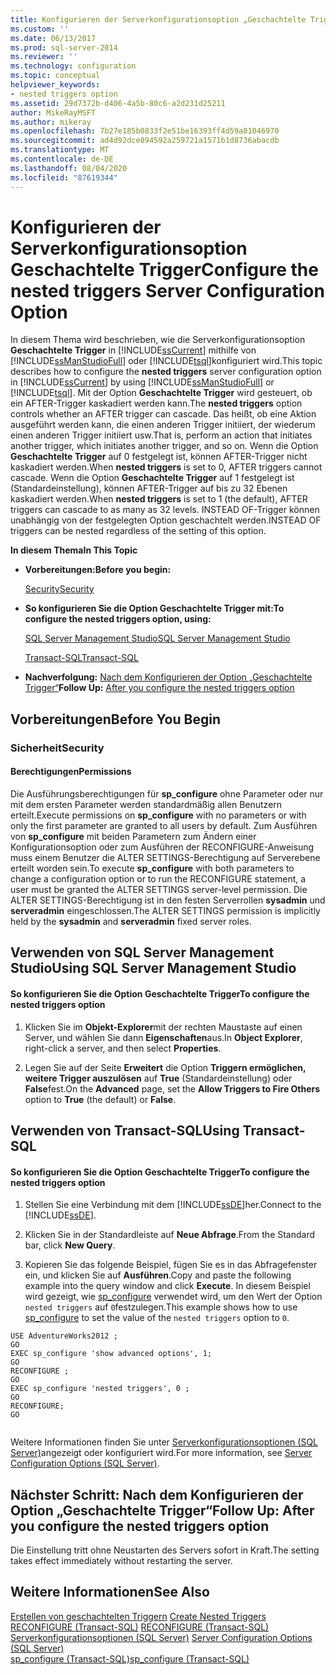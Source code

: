 ```yaml
---
title: Konfigurieren der Serverkonfigurationsoption „Geschachtelte Trigger“ | Microsoft-Dokumentation
ms.custom: ''
ms.date: 06/13/2017
ms.prod: sql-server-2014
ms.reviewer: ''
ms.technology: configuration
ms.topic: conceptual
helpviewer_keywords:
- nested triggers option
ms.assetid: 29d7372b-d406-4a5b-80c6-a2d231d25211
author: MikeRayMSFT
ms.author: mikeray
ms.openlocfilehash: 7b27e185b0833f2e51be16393ff4d59a81046970
ms.sourcegitcommit: ad4d92dce894592a259721a1571b1d8736abacdb
ms.translationtype: MT
ms.contentlocale: de-DE
ms.lasthandoff: 08/04/2020
ms.locfileid: "87619344"
---
```

# <a name="configure-the-nested-triggers-server-configuration-option"></a><span data-ttu-id="9315d-102">Konfigurieren der Serverkonfigurationsoption Geschachtelte Trigger</span><span class="sxs-lookup"><span data-stu-id="9315d-102">Configure the nested triggers Server Configuration Option</span></span>
  <span data-ttu-id="9315d-103">In diesem Thema wird beschrieben, wie die Serverkonfigurationsoption **Geschachtelte Trigger** in [!INCLUDE[ssCurrent](../../includes/sscurrent-md.md)] mithilfe von [!INCLUDE[ssManStudioFull](../../includes/ssmanstudiofull-md.md)] oder [!INCLUDE[tsql](../../includes/tsql-md.md)]konfiguriert wird.</span><span class="sxs-lookup"><span data-stu-id="9315d-103">This topic describes how to configure the **nested triggers** server configuration option in [!INCLUDE[ssCurrent](../../includes/sscurrent-md.md)] by using [!INCLUDE[ssManStudioFull](../../includes/ssmanstudiofull-md.md)] or [!INCLUDE[tsql](../../includes/tsql-md.md)].</span></span> <span data-ttu-id="9315d-104">Mit der Option **Geschachtelte Trigger** wird gesteuert, ob ein AFTER-Trigger kaskadiert werden kann.</span><span class="sxs-lookup"><span data-stu-id="9315d-104">The **nested triggers** option controls whether an AFTER trigger can cascade.</span></span> <span data-ttu-id="9315d-105">Das heißt, ob eine Aktion ausgeführt werden kann, die einen anderen Trigger initiiert, der wiederum einen anderen Trigger initiiert usw.</span><span class="sxs-lookup"><span data-stu-id="9315d-105">That is, perform an action that initiates another trigger, which initiates another trigger, and so on.</span></span> <span data-ttu-id="9315d-106">Wenn die Option **Geschachtelte Trigger** auf 0 festgelegt ist, können AFTER-Trigger nicht kaskadiert werden.</span><span class="sxs-lookup"><span data-stu-id="9315d-106">When **nested triggers** is set to 0, AFTER triggers cannot cascade.</span></span> <span data-ttu-id="9315d-107">Wenn die Option **Geschachtelte Trigger** auf 1 festgelegt ist (Standardeinstellung), können AFTER-Trigger auf bis zu 32 Ebenen kaskadiert werden.</span><span class="sxs-lookup"><span data-stu-id="9315d-107">When **nested triggers** is set to 1 (the default), AFTER triggers can cascade to as many as 32 levels.</span></span> <span data-ttu-id="9315d-108">INSTEAD OF-Trigger können unabhängig von der festgelegten Option geschachtelt werden.</span><span class="sxs-lookup"><span data-stu-id="9315d-108">INSTEAD OF triggers can be nested regardless of the setting of this option.</span></span>  
  
 <span data-ttu-id="9315d-109">**In diesem Thema**</span><span class="sxs-lookup"><span data-stu-id="9315d-109">**In This Topic**</span></span>  
  
-   <span data-ttu-id="9315d-110">**Vorbereitungen:**</span><span class="sxs-lookup"><span data-stu-id="9315d-110">**Before you begin:**</span></span>  
  
     [<span data-ttu-id="9315d-111">Security</span><span class="sxs-lookup"><span data-stu-id="9315d-111">Security</span></span>](#Security)  
  
-   <span data-ttu-id="9315d-112">**So konfigurieren Sie die Option Geschachtelte Trigger mit:**</span><span class="sxs-lookup"><span data-stu-id="9315d-112">**To configure the nested triggers option, using:**</span></span>  
  
     [<span data-ttu-id="9315d-113">SQL Server Management Studio</span><span class="sxs-lookup"><span data-stu-id="9315d-113">SQL Server Management Studio</span></span>](#SSMSProcedure)  
  
     [<span data-ttu-id="9315d-114">Transact-SQL</span><span class="sxs-lookup"><span data-stu-id="9315d-114">Transact-SQL</span></span>](#TsqlProcedure)  
  
-   <span data-ttu-id="9315d-115">**Nachverfolgung:**  [Nach dem Konfigurieren der Option „Geschachtelte Trigger“](#FollowUp)</span><span class="sxs-lookup"><span data-stu-id="9315d-115">**Follow Up:**  [After you configure the nested triggers option](#FollowUp)</span></span>  
  
##  <a name="before-you-begin"></a><a name="BeforeYouBegin"></a> <span data-ttu-id="9315d-116">Vorbereitungen</span><span class="sxs-lookup"><span data-stu-id="9315d-116">Before You Begin</span></span>  
  
###  <a name="security"></a><a name="Security"></a> <span data-ttu-id="9315d-117">Sicherheit</span><span class="sxs-lookup"><span data-stu-id="9315d-117">Security</span></span>  
  
####  <a name="permissions"></a><a name="Permissions"></a> <span data-ttu-id="9315d-118">Berechtigungen</span><span class="sxs-lookup"><span data-stu-id="9315d-118">Permissions</span></span>  
 <span data-ttu-id="9315d-119">Die Ausführungsberechtigungen für **sp_configure** ohne Parameter oder nur mit dem ersten Parameter werden standardmäßig allen Benutzern erteilt.</span><span class="sxs-lookup"><span data-stu-id="9315d-119">Execute permissions on **sp_configure** with no parameters or with only the first parameter are granted to all users by default.</span></span> <span data-ttu-id="9315d-120">Zum Ausführen von **sp_configure** mit beiden Parametern zum Ändern einer Konfigurationsoption oder zum Ausführen der RECONFIGURE-Anweisung muss einem Benutzer die ALTER SETTINGS-Berechtigung auf Serverebene erteilt worden sein.</span><span class="sxs-lookup"><span data-stu-id="9315d-120">To execute **sp_configure** with both parameters to change a configuration option or to run the RECONFIGURE statement, a user must be granted the ALTER SETTINGS server-level permission.</span></span> <span data-ttu-id="9315d-121">Die ALTER SETTINGS-Berechtigung ist in den festen Serverrollen **sysadmin** und **serveradmin** eingeschlossen.</span><span class="sxs-lookup"><span data-stu-id="9315d-121">The ALTER SETTINGS permission is implicitly held by the **sysadmin** and **serveradmin** fixed server roles.</span></span>  
  
##  <a name="using-sql-server-management-studio"></a><a name="SSMSProcedure"></a> <span data-ttu-id="9315d-122">Verwenden von SQL Server Management Studio</span><span class="sxs-lookup"><span data-stu-id="9315d-122">Using SQL Server Management Studio</span></span>  
  
#### <a name="to-configure-the-nested-triggers-option"></a><span data-ttu-id="9315d-123">So konfigurieren Sie die Option Geschachtelte Trigger</span><span class="sxs-lookup"><span data-stu-id="9315d-123">To configure the nested triggers option</span></span>  
  
1.  <span data-ttu-id="9315d-124">Klicken Sie im **Objekt-Explorer**mit der rechten Maustaste auf einen Server, und wählen Sie dann **Eigenschaften**aus.</span><span class="sxs-lookup"><span data-stu-id="9315d-124">In **Object Explorer**, right-click a server, and then select **Properties**.</span></span>  
  
2.  <span data-ttu-id="9315d-125">Legen Sie auf der Seite **Erweitert** die Option **Triggern ermöglichen, weitere Trigger auszulösen** auf **True** (Standardeinstellung) oder **False**fest.</span><span class="sxs-lookup"><span data-stu-id="9315d-125">On the **Advanced** page, set the **Allow Triggers to Fire Others** option to **True** (the default) or **False**.</span></span>  
  
##  <a name="using-transact-sql"></a><a name="TsqlProcedure"></a> <span data-ttu-id="9315d-126">Verwenden von Transact-SQL</span><span class="sxs-lookup"><span data-stu-id="9315d-126">Using Transact-SQL</span></span>  
  
#### <a name="to-configure-the-nested-triggers-option"></a><span data-ttu-id="9315d-127">So konfigurieren Sie die Option Geschachtelte Trigger</span><span class="sxs-lookup"><span data-stu-id="9315d-127">To configure the nested triggers option</span></span>  
  
1.  <span data-ttu-id="9315d-128">Stellen Sie eine Verbindung mit dem [!INCLUDE[ssDE](../../includes/ssde-md.md)]her.</span><span class="sxs-lookup"><span data-stu-id="9315d-128">Connect to the [!INCLUDE[ssDE](../../includes/ssde-md.md)].</span></span>  
  
2.  <span data-ttu-id="9315d-129">Klicken Sie in der Standardleiste auf **Neue Abfrage**.</span><span class="sxs-lookup"><span data-stu-id="9315d-129">From the Standard bar, click **New Query**.</span></span>  
  
3.  <span data-ttu-id="9315d-130">Kopieren Sie das folgende Beispiel, fügen Sie es in das Abfragefenster ein, und klicken Sie auf **Ausführen**.</span><span class="sxs-lookup"><span data-stu-id="9315d-130">Copy and paste the following example into the query window and click **Execute**.</span></span> <span data-ttu-id="9315d-131">In diesem Beispiel wird gezeigt, wie [sp_configure](/sql/relational-databases/system-stored-procedures/sp-configure-transact-sql) verwendet wird, um den Wert der Option `nested triggers` auf `0`festzulegen.</span><span class="sxs-lookup"><span data-stu-id="9315d-131">This example shows how to use [sp_configure](/sql/relational-databases/system-stored-procedures/sp-configure-transact-sql) to set the value of the `nested triggers` option to `0`.</span></span>  
  
```wmimof  
USE AdventureWorks2012 ;  
GO  
EXEC sp_configure 'show advanced options', 1;  
GO  
RECONFIGURE ;  
GO  
EXEC sp_configure 'nested triggers', 0 ;  
GO  
RECONFIGURE;  
GO  
  
```  
  
 <span data-ttu-id="9315d-132">Weitere Informationen finden Sie unter [Serverkonfigurationsoptionen &#40;SQL Server&#41;](server-configuration-options-sql-server.md)angezeigt oder konfiguriert wird.</span><span class="sxs-lookup"><span data-stu-id="9315d-132">For more information, see [Server Configuration Options &#40;SQL Server&#41;](server-configuration-options-sql-server.md).</span></span>  
  
##  <a name="follow-up-after-you-configure-the-nested-triggers-option"></a><a name="FollowUp"></a><span data-ttu-id="9315d-133">Nächster Schritt: Nach dem Konfigurieren der Option „Geschachtelte Trigger“</span><span class="sxs-lookup"><span data-stu-id="9315d-133">Follow Up: After you configure the nested triggers option</span></span>  
 <span data-ttu-id="9315d-134">Die Einstellung tritt ohne Neustarten des Servers sofort in Kraft.</span><span class="sxs-lookup"><span data-stu-id="9315d-134">The setting takes effect immediately without restarting the server.</span></span>  
  
## <a name="see-also"></a><span data-ttu-id="9315d-135">Weitere Informationen</span><span class="sxs-lookup"><span data-stu-id="9315d-135">See Also</span></span>  
 <span data-ttu-id="9315d-136">[Erstellen von geschachtelten Triggern](../../relational-databases/triggers/create-nested-triggers.md) </span><span class="sxs-lookup"><span data-stu-id="9315d-136">[Create Nested Triggers](../../relational-databases/triggers/create-nested-triggers.md) </span></span>  
 <span data-ttu-id="9315d-137">[RECONFIGURE &#40;Transact-SQL&#41;](/sql/t-sql/language-elements/reconfigure-transact-sql) </span><span class="sxs-lookup"><span data-stu-id="9315d-137">[RECONFIGURE &#40;Transact-SQL&#41;](/sql/t-sql/language-elements/reconfigure-transact-sql) </span></span>  
 <span data-ttu-id="9315d-138">[Serverkonfigurationsoptionen &#40;SQL Server&#41;](server-configuration-options-sql-server.md) </span><span class="sxs-lookup"><span data-stu-id="9315d-138">[Server Configuration Options &#40;SQL Server&#41;](server-configuration-options-sql-server.md) </span></span>  
 [<span data-ttu-id="9315d-139">sp_configure &#40;Transact-SQL&#41;</span><span class="sxs-lookup"><span data-stu-id="9315d-139">sp_configure &#40;Transact-SQL&#41;</span></span>](/sql/relational-databases/system-stored-procedures/sp-configure-transact-sql)  
  
  
